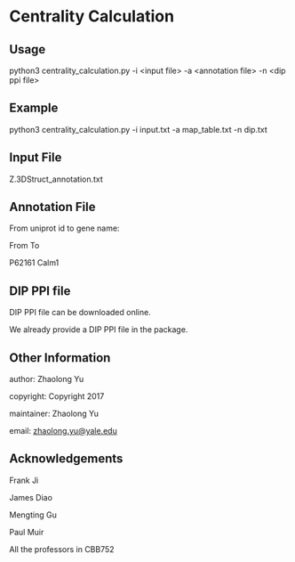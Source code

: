 # Centrality Calculation


## Usage
python3 centrality_calculation.py -i \<input file> -a \<annotation file> -n \<dip ppi file>

## Example
python3 centrality_calculation.py -i input.txt -a map_table.txt -n dip.txt

## Input File
Z.3DStruct_annotation.txt

## Annotation File
From uniprot id to gene name:

From	To

P62161	Calm1

## DIP PPI file
DIP PPI file can be downloaded online. 

We already provide a DIP PPI file in the package.

## Other Information
author:	Zhaolong Yu

copyright:	Copyright 2017

maintainer:	Zhaolong Yu

email:	zhaolong.yu@yale.edu


## Acknowledgements
Frank Ji

James Diao

Mengting Gu

Paul Muir

All the professors in CBB752
